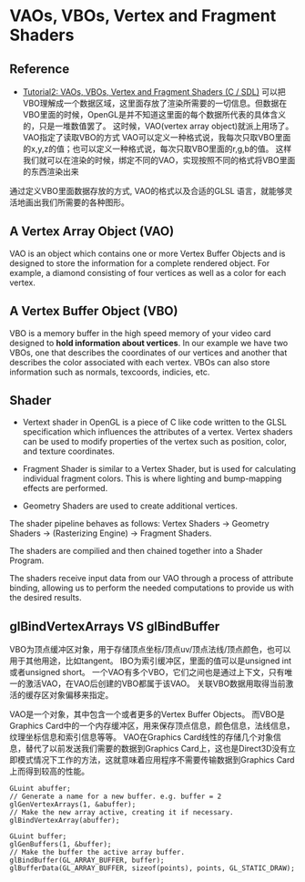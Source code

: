  # VAOs, VBOs, Vertex and Fragment Shaders 

 ## Reference
 - [Tutorial2: VAOs, VBOs, Vertex and Fragment Shaders (C / SDL)](https://www.khronos.org/opengl/wiki/Tutorial2:_VAOs,_VBOs,_Vertex_and_Fragment_Shaders_(C_/_SDL))
可以把VBO理解成一个数据区域，这里面存放了渲染所需要的一切信息。但数据在VBO里面的时候，OpenGL是并不知道这里面的每个数据所代表的具体含义的，只是一堆数值罢了。
这时候，VAO(vertex array object)就派上用场了。VAO指定了读取VBO的方式
VAO可以定义一种格式说，我每次只取VBO里面的x,y,z的值；也可以定义一种格式说，每次只取VBO里面的r,g,b的值。
这样我们就可以在渲染的时候，绑定不同的VAO，实现按照不同的格式将VBO里面的东西渲染出来

通过定义VBO里面数据存放的方式, VAO的格式以及合适的GLSL 语言，就能够灵活地画出我们所需要的各种图形。


## A Vertex Array Object (VAO) 
VAO is an object which contains one or more Vertex Buffer Objects and is designed to store the information for a complete rendered object. For example, a diamond consisting of four vertices as well as a color for each vertex.

##  A Vertex Buffer Object (VBO) 
VBO is a memory buffer in the high speed memory of your video card designed to **hold information about vertices**. 
In our example we have two VBOs, one that describes the coordinates of our vertices and another that describes the color associated with each vertex. VBOs can also store information such as normals, texcoords, indicies, etc.

## Shader 
- Vertext shader in OpenGL is a piece of C like code written to the GLSL specification which influences the attributes of a vertex. Vertex shaders can be used to modify properties of the vertex such as position, color, and texture coordinates.

- Fragment Shader is similar to a Vertex Shader, but is used for calculating individual fragment colors. This is where lighting and bump-mapping effects are performed.

- Geometry Shaders are used to create additional vertices.

The shader pipeline behaves as follows: Vertex Shaders -> Geometry Shaders -> (Rasterizing Engine) -> Fragment Shaders.

The shaders are compilied and then chained together into a Shader Program.

The shaders receive input data from our VAO through a process of attribute binding, allowing us to perform the needed computations to provide us with the desired results.

##  glBindVertexArrays VS glBindBuffer
VBO为顶点缓冲区对象，用于存储顶点坐标/顶点uv/顶点法线/顶点颜色，也可以用于其他用途，比如tangent。
IBO为索引缓冲区，里面的值可以是unsigned int或者unsigned short。
一个VAO有多个VBO，它们之间也是通过上下文，只有唯一的激活VAO，在VAO后创建的VBO都属于该VAO。
关联VBO数据用取得当前激活的缓存区对象偏移来指定。

VAO是一个对象，其中包含一个或者更多的Vertex Buffer Objects。
而VBO是Graphics Card中的一个内存缓冲区，用来保存顶点信息，颜色信息，法线信息，纹理坐标信息和索引信息等等。
VAO在Graphics Card线性的存储几个对象信息，替代了以前发送我们需要的数据到Graphics Card上，这也是Direct3D没有立即模式情况下工作的方法，这就意味着应用程序不需要传输数据到Graphics Card上而得到较高的性能。

```
GLuint abuffer;
// Generate a name for a new buffer. e.g. buffer = 2
glGenVertexArrays(1, &abuffer);
// Make the new array active, creating it if necessary.
glBindVertexArray(abuffer);

GLuint buffer;
glGenBuffers(1, &buffer);
// Make the buffer the active array buffer.
glBindBuffer(GL_ARRAY_BUFFER, buffer);
glBufferData(GL_ARRAY_BUFFER, sizeof(points), points, GL_STATIC_DRAW);
```


